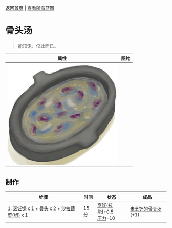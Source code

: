 [返回首页](index.md)   |  [查看所有蓝图](blueprint.md)
# 骨头汤  
> 能顶饱，仅此而已。  
  
  属性  |   图片   
 ----  |  ----:   
   |  ![](Sprite/ScrappySoup.png)   
  
## 制作  
步骤  |  时间  |  状态  |  成品  
----  |  ----  |  ----  |  ----  
1. [烹饪锅](CookingPot.md) x 1 + [骨头](Bones.md) x 2 + [沙拉蔬菜(组)](GpTag_SaladGreens.md) x 1  |  15分  |  [烹饪(技能)](Skill_Cooking.md)+0.5<br>[压力](Stress.md)-10  |  [未烹饪的骨头汤](BoneBrothUncooked.md)(+1)  
